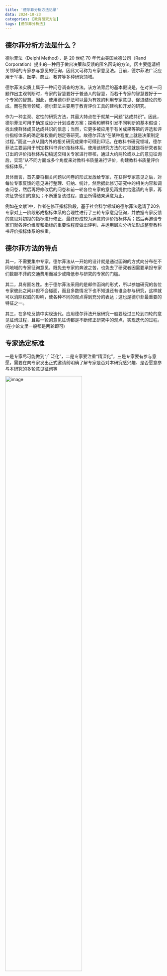 ```yaml
---
title: '德尔菲分析方法记录'
data: 2024-10-23
categories: [教育研究方法]
tags: [德尔菲分析法]
---
```

## 德尔菲分析方法是什么？
德尔菲法（Delphi Method），是 20 世纪 70 年代由美国兰德公司（Rand Corporation）提出的一种用于做出决策和反馈的匿名函询的方法，因主要邀请相关领域的专家参与意见的征询，因此又可称为专家意见法。目前，德尔菲法广泛应用于军事、医学、商业、教育等多种研究领域。

德尔菲法实质上属于一种问卷调查的方法。该方法背后的基本假设是，在对某一问题作出主观判断时，专家的智慧要好于普通人的智慧，而若干专家的智慧要好于一个专家的智慧。因此，使用德尔菲法可以最为有效的利用专家意见、促进结论的形成。而在教育领域，德尔菲法主要用于教育评价工具的建构和开发的研究。

作为一种主观、定性的研究方法，其最大特点在于就某一问题“达成共识”。因此，德尔菲法可用于确定或设计计划或者方案；探索和解释引发不同判断的基本假设；找出使群体成员达成共识的信息；当然，它更多被应用于有关成果等第的评选和评价指标体系的确定和权重的划定等研究。故德尔菲法“在某种程度上就是决策制定过程。”而这一点从国内外的相关研究成果中可得到印证。在教科书研究领域，德尔菲法主要运用于制定教科书评价指标体系。使用该研究方法的过程就是将研究者拟订出的评价指标体系初稿送交相关专家进行审核，通过大约两轮或以上的意见征询后，实现“从不同方面或多个角度来对教科书质量进行评价，构建教科书质量评价指标体系。”

具体而言，首先要将相关问题以问卷的形式发放给专家，在获得专家意见之后，对每位专家反馈的意见进行整理、归纳、统计，然后据此修订研究中的相关内容和调查问卷，然后再将修改后的问卷和前一轮各位专家的意见再提供给邀请的专家，再次征求他们的意见；不断重复该过程，直至所得结果满意为止。

例如在文献1中，作者在修正指标阶段，基于社会科学领域的德尔菲法邀请了20名专家对上一阶段形成指标体系的合理性进行了三轮专家意见征询，并依据专家反馈的意见对初拟的指标进行修正，最终形成较为满意的评价指标体系；然后再邀请专家们就各评价维度和指标的重要性程度做出评判，并运用层次分析法形成整套教科书评价指标体系的权重。

## 德尔菲方法的特点
其一，不需要集中专家。德尔菲法从一开始的设计就是通过函询的方式向分布在不同地域的专家征询意见，既免去专家的奔波之苦，也免去了研究者因需要承担专家们数额不菲的交通费用而减少或降低参与研究的专家的门槛。

其二，具有匿名性。由于德尔菲法采用的是邮件函询的形式，所以参加研究的各位专家彼此之间非但不会碰面，而且多数情况下也不知道还有谁会参与研究，这样就可以消除权威的影响，使各种不同的观点得到充分的表达；这也是德尔菲最重要的特征之一。

其三，在多轮反馈中实现迭代。应用德尔菲法开展研究一般要经过三轮到四轮的意见征询过程，且每一轮的意见征询都是不断修正研究中的观点，实现迭代的过程。(在小论文里一般都是两轮即可)

## 专家选定标准
一是专家尽可能做到“广泛化”，二是专家要注重“精深化”，三是专家要有参与意愿，需要在向专家发出正式邀请前明确了解专家是否对本研究感兴趣、是否愿意参与本研究的多轮意见征询等

<img width="70%" alt="image" src="../assets/image/2024-10-23/专家选择标准.png"> 

专家人数一般为20人，大多数关于德尔菲法的介绍性书籍中建议使用该方法时，专家的人数一般不需超过20人。默里·托洛夫（Murray Turoff，1970)在讨论德尔菲法使用时，提出，当一个人要在有限的时间内掌握20人或20多人的观点并形成他们之间意见自由的交换时，是颇费时间的。费利西蒂·哈森和辛纳德·基尼（Felicity Hasson & Sinead Keeney，2011）的研究中认为，当参与研究的专家人数达到13人时，研究的结论会趋于一个收益的递减点，再增加参与的人数就会降低其可靠性。

## 多轮函询流程
- 1️⃣ 第一轮意见征询的问卷设计
    第一轮意见征询的问卷主要包括三大部分，问卷编写说明、专家基本信息收集和评价指标意见征询。
    - 其一，问卷编写说明。该部分是用于向专家说明本研究的目的、教科书评价参考框架的构成、问卷主体部分的构成、填写方法以及专家的权利和义务等相关信息。
    - 其二，专家基本信息收集。由于德尔菲法是高度依赖于专家个人素质和水平的研究方法，所以专家所从事的研究领域和对研究内容的熟知程度将直接影响到本研究的的可靠程度。为此，笔者在第一轮问卷中设计了收集专家基本信息的题目，用于了解专家所从事与教科书研究的基本情况以及对教科书评价研究的熟知程度，以保证所邀请专家对评价维度和指标提出的修改意见是权威可靠的。所以收集的信息如下：

    - 其三，评价指标意见征询。该部分是本问卷的主体部分，具体包括对评价维度、子维度设置合宜性的评判和对评价指标合宜性的评判。每一维度、子维度或指标为一题；每题的判断选项包括“非常适合”“适合”“比较适合”“无意见/不确定”“不太适合”“不适合”“很不适合”共七项，分别赋予7分到1分，每题为单选；每题后留有供专家填写意见和建议的位置。

- 2️⃣ 第二轮、第三轮的意见函询问卷设计
    - 第二、三轮意见征询的问卷要在前一轮专家意见反馈的基础上修订。由于参与后两轮意见征询的专家都来自参与了第一轮意见征询的专家，所以，在问卷的设置上简化问卷的说明部分，也不再收集除专家姓名外的其他个人信息；但仍注明问卷返回时间、问卷构成基本说明、知情同意过程等必要信息。
    - 有所不同的是，增加评价指标修改情况及上轮意见集中程度反馈。运用德尔菲法时，后一轮意见征询要基于前一轮意见征询的结果开展，这就要求在后几轮的问卷中要向专家择要说明本轮问卷中的评价维度、评价指标与上一轮有何变化；同时以平均分、标准差等相关数据向专家们告知上一轮意见征询中专家意见的集中程度。以便专家在了解前一轮整体意见及修订情况后对本轮问卷中的评价维度、指标的合理性做出判断。

## 数据处理

### 专家基本信息及权威性
- 1️⃣ 专家的积极程度
    专家的积极程度一般以问卷回收率和意见提出率作为考核的指标。
    - 问卷回收率是指有效回收的问卷占总发出问卷的比例。
    - 问卷意见提出率是指提出意见的专家在所有专家中的比例。
- 2️⃣ 专家的权威系数
    专家的权威系数（Cr）是对专家在某一问题或方向上的权威水平的评判。专家权威系数的数据来源于专家的自我汇报和评价，通常是由专家回答问题的依据（Ca）与其对该问题的熟知程度（Cs）两个因素决定。参与研究的专家基于自我判断的方式填写第一轮问卷中专家基本信息中的有关问题，笔者依据专家的回答的结果对专家的权威程度做出判断。相关研究显示，专家对评价指标合理性判断的准确程度是随专家的权威系数的提高而提高的。专家权威系数的计算公式为 Cr=（Ca+Cs）/ 2。学界一般对专家权威程度的接受度是 Cr≥0.7。其中专家回答问题的依据（Ca）和专家对问题的熟知程度（Cs）的内涵做如下解释。
    - 专家回答问题的依据（Ca）
        专家回答问题的依据（Ca）=（工作单位得分+所从事与教科书有关的领域得分+从事该领域工作年限得分+评判本研究各项指标的依据得分）/4
    - 专家对问题的熟知程度（Cs）
        专家对调查内容的熟知程度（Cs）是另一影响专家的权威系数的因素。本研究将专家对问题的熟知程度从很熟悉到很不熟悉分为五个级别，各级别间赋分分值相差为 0.25。五个级别及对应赋分分值见下表。

### 专家意见协调程度和集中程度分析
对回收的第一至三轮专家意见征询的结果进行数据处理时，主要通过计算专家意见的协调程度判断各位专家意见是否具有分歧；通过计算专家反馈意见的得分均值和专家意见的变异系数来对专家意见的集中程度进行判断，以此作为判定是否修改已拟订的维度、子维度和评价指标的依据。一般来说，相关研究中经常使用肯德尔协调系数（W，Kendall's W）和变异系数(Cv)。
- 1️⃣ 肯德尔协调系数
    肯德尔协调系数（W）是一种非参数检验方法，是对由 n 个评委对 x 个评价对象或指标进行评判，然后检验 n 个评委间评价的结果是否具有一致性。一般地，肯德尔协调系数的取值范围是[0，1]，得到的结果越接近 1 时，说明专家们给出的意见的集中程度越高。同时，在计算专家间肯德尔协调系数的同时，还需要对专家意见的一致性程度的可信度（Chi-Square）进行检验，当 p 值越接近 0.00，说明所得结果的信度也就越高。（⚠ 注意，这里要与弗里斯系数（Fleiss's Kappa）区分开，适用于多个评委对多个项目进行分类或划分为某些类别（如“好”或“坏”，“通过”或“未通过”）的情况，用来评估这些评委在分配类别上的一致性。）
- 2️⃣ 变异系数
    变异系数(Cv)是参与意见征询的所有专家对本研究提出的评价指标合宜性评判结果的一致性程度。变异系数是数据的标准差和均值的比值。当计算结果越接近100%，就说明专家间的协调程度越高。一些研究者认为变异系数应该小于30%，若大于这一数值则意味着评价对象或指标存在较大的问题或风险，应该被删除。

        - 当变异系数小于15%时，该指标可以被保留，进入下一个环节；
        - 当变异系数大于15%但小于30%，该指标需要进行修改；
        - 当变异系数大于30%，则将该指标从评价指标体系体系中删除。

最后要注意的是，收集专家轮数过多时需要进行**重测信度**检验：
由于研究要进行多轮专家意见征询，前后轮次之间不可避免的存在一些相同的指标要经受同一专家多次的评审，这就要求对两轮评审的结果进行重测信度（test-retest reliability）的分析，以检验专家意见是否具有稳定性。该过程可借助问卷星提供的SPSSAU计算平台中的相关分析实现。

### 维度及指标的重要性评判（层次分析法）
最后一轮专家意见征询的主要目的是邀请专家对指标体系中各维度和指标的重要性进行评判，以此划定它们的权重。在这里可以使用层次分析法处理专家们对各维度和指标给出的权重意见。
- 1️⃣ 构建判断矩阵
    基于层次分析法对专家们的意见进行结果分析时，首先要将所有专家对评价维度和指标两两比较时形成的判断矩阵进行整合。具体做法是，将同一层级结构中的若干评价指标排列成一致性判断矩阵，如指标 a1，a2，a3和 a4，形成的矩阵就是：
    在上面这个矩阵中，具有如下属性。首先，对角线上分布的各指标自身的比较，因此数值为1；其次，以${r_{21}}$为例，它表示评价指标${a_{2}}$和评价指标${a_{1}}$之间两两比较时两个指标在重要性程度上的比值。当某位专家认为评价指标 ${a_{2}}$比评价指标${a_{1}}$重要的多，那么${r_{21}}$的值就应该是7。再次，在矩阵的对角线两侧呈倒数关系，所以，${r_{12}}$的值就自然为1/7。

- 2️⃣ 计算权重
    要计算每个元素的权重需要首先将上面构成的矩阵中的每一个评价指标进行标准化。正规化的方法是将矩阵中的每一个评价指标的值除以所在列的所有指标值的和。公式为：
    $$a_{ij}' = \frac{a_{ij}}{\sum_{i=1}^{n} a_{ij}}$$
    将所有评价指标标准化后，就可以得到一个标注化后的新的矩阵。然后再计算标准化后的矩阵中每一列的平均值，进而求得权重值。公式为：
    $$Wk = \frac{ \sum_{i=1}^{n} a'_{ij} }{n}$$

- 3️⃣ 一致性检验
    学界一般使用一致性指标 CI（consistency index），其计算公式如下，
    $$ \text{CI} = \frac{\lambda_{\text{max}} - n}{n - 1} $$
    公式中的$\lambda_{\text{max}}$为最大特征根，它的计算公式为：
    $$ \lambda_{\text{max}} = \sum_{i=1}^{n} \frac{(AW)_i}{nW_i} $$
    其中，${AW}$表示原矩阵与权重的乘积。于是，可以计算出一致性指标的数值。但是，当有很多元素需要判断时，“判断矩阵的规模较大，要保证判断矩阵的一致性显然要更难一些。”因此，还需在一致性指标的基础上引入平均随机一致性指标 RI（random index）。根据不同阶数平均随机一致性指标表，见下表，我们可以计算出一致性比率（CR，即consistency ratio)。一致性比率（CR）的计算公式如下：
    $$ \text{CR} = \frac{\text{CI}}{\text{RI}} $$
    当 CR<0.1 时，就可以认定所得具有了较为满意的一致性；否则，就需进行新一轮的调整和修订。

## 参考的文献
翟志峰.(2021).核心素养视域的中学语文教科书评价指标体系建构(博士学位论文,华东师范大学).博士https://link.cnki.net/doi/10.27149/d.cnki.ghdsu.2021.000388doi:10.27149/d.cnki.ghdsu.2021.000388.
